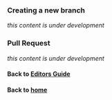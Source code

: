 ### Creating a new branch

_this content is under development_

### Pull Request

_this content is under development_

#### Back to [Editors Guide](https://data2health.github.io/contributor-role-ontology/pages/editors.html)
#### Back to [home](https://data2health.github.io/contributor-role-ontology/)
